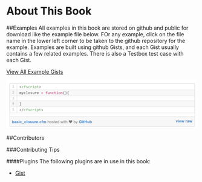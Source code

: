 # About This Book

##Examples
All examples in this book are stored on github and public for download like the example file below. FOr any example, click on the  file name in the lower left corner to be taken to the github repository for the example. Examples are built using github Gists, and each Gist usually contains a few related examples. There is also a Testbox test case with each Gist.

[View All Example Gists](https://rorylaitila.gitbooks.io/lucee/content/gist_examples_directory.html)

![](example.png)

##Contributors

###Contributing Tips

####Plugins
The following plugins are in use in this book:

* [Gist](https://www.npmjs.com/package/gitbook-plugin-gist)